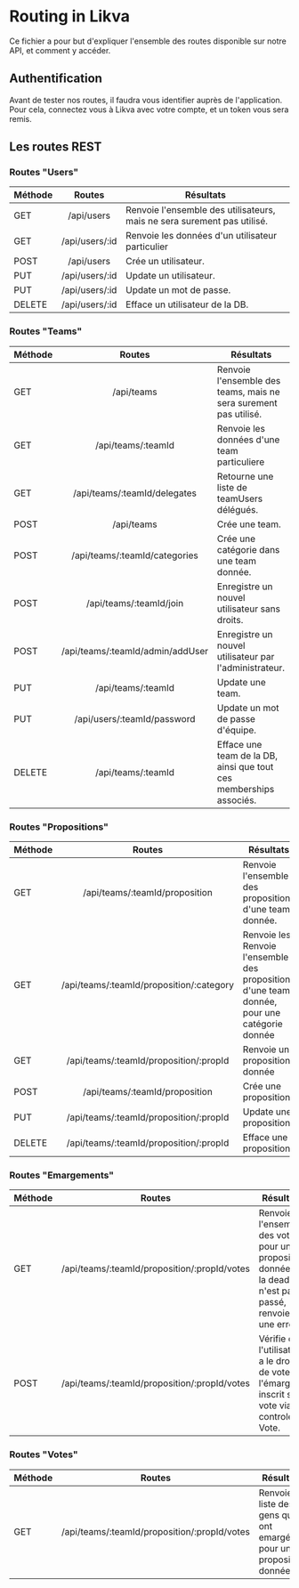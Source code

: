 # Routing in Likva

Ce fichier a pour but d'expliquer l'ensemble des routes disponible sur notre API, et comment y accéder.

## Authentification

Avant de tester nos routes, il faudra vous identifier auprès de l'application. Pour cela, connectez vous à Likva avec votre compte, et un token vous sera remis.

## Les routes REST

### Routes "Users"

| Méthode   | Routes           | Résultats             |
| --------- |:----------------:| ---------------------|
| GET       | /api/users       | Renvoie l'ensemble des utilisateurs, mais ne sera surement pas utilisé. |
| GET       | /api/users/:id     |   Renvoie les données d'un utilisateur particulier |
| POST  | /api/users      | Crée un utilisateur. |
| PUT  | /api/users/:id      | Update un utilisateur. |
| PUT  | /api/users/:id      | Update un mot de passe. |
| DELETE  | /api/users/:id      | Efface un utilisateur de la DB. |

### Routes "Teams"

| Méthode   | Routes           | Résultats             |
| --------- |:----------------:| ---------------------|
| GET       | /api/teams       | Renvoie l'ensemble des teams, mais ne sera surement pas utilisé. |
| GET       | /api/teams/:teamId     |   Renvoie les données d'une team particuliere |
| GET  | /api/teams/:teamId/delegates      | Retourne une liste de teamUsers délégués. |
| POST  | /api/teams      | Crée une team. |
| POST  | /api/teams/:teamId/categories      | Crée une catégorie dans une team donnée. |
| POST  | /api/teams/:teamId/join      | Enregistre un nouvel utilisateur sans droits. |
| POST  | /api/teams/:teamId/admin/addUser      | Enregistre un nouvel utilisateur par l'administrateur. |
| PUT  | /api/teams/:teamId      | Update une team. |
| PUT  | /api/users/:teamId/password      | Update un mot de passe d'équipe. 
| DELETE  | /api/teams/:teamId      | Efface une team de la DB, ainsi que tout ces memberships associés. |

### Routes "Propositions"

| Méthode   | Routes           | Résultats             |
| --------- |:----------------:| ---------------------|
| GET       | /api/teams/:teamId/proposition       | Renvoie l'ensemble des propositions d'une team donnée. |
| GET       | /api/teams/:teamId/proposition/:category     |   Renvoie les Renvoie l'ensemble des propositions d'une team donnée, pour une catégorie donnée |
| GET       | /api/teams/:teamId/proposition/:propId     |   Renvoie une proposition donnée |
| POST  | /api/teams/:teamId/proposition      | Crée une proposition. |
| PUT  | /api/teams/:teamId/proposition/:propId    | Update une proposition. |
| DELETE  | /api/teams/:teamId/proposition/:propId      | Efface une proposition. 

### Routes "Emargements"
| Méthode   | Routes           | Résultats             |
| --------- |:----------------:| ---------------------|
| GET       | /api/teams/:teamId/proposition/:propId/votes       | Renvoie l'ensemble des votes pour une proposition donnée. Si la deadline n'est pas passé, renvoie une erreur.|
| POST       | /api/teams/:teamId/proposition/:propId/votes     |   Vérifie que l'utilisateur a le droit de voter, l'émarge et inscrit son vote via le controleur Vote. |


### Routes "Votes"

| Méthode   | Routes           | Résultats             |
| --------- |:----------------:| ---------------------|
| GET       | /api/teams/:teamId/proposition/:propId/votes       | Renvoie la liste des gens qui ont emargé pour une proposition donnée.|
